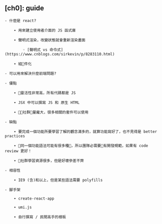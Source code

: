 ## [ch0]: guide

    - 什麼是 react?

        ∙ 用來建立使用者介面的 JS 函式庫

        ∙ 聲明式渲染，改變狀態就會重新渲染畫面
        
            ◦ [聲明式 vs 命令式](https://www.cnblogs.com/sirkevin/p/8283110.html)

        ∙ 組件化

    - 可以用來解決什麼前端問題?

    - 優點

        ∙ 靈活性非常高，所有代碼都是 JS

        ∙ JSX 中可以撰寫 JS 和 原生 HTML 

        ∙ 社群量龐大，很多相關的套件可以使用

    - 缺點

        ∙ 要完成一個功能所要學習了解的觀念滿多的，就算功能寫好了，也不見得是 better practices

        ∙ 同一個功能語法可能有很多種，所以團隊必需要有開發規範，如果有 code review 更好！

        ∙ 社群學習資源很多，但是好壞參差不齊

    - 相容性

        ∙ IE9 (含)和以上，但是某些語法需要 polyfills

    - 腳手架

        ∙ create-react-app
    
        ∙ umi.js

        ∙ 自行撰寫 / 民間高手的樣板